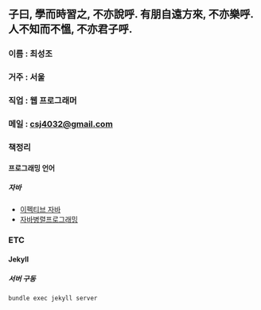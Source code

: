 ## 子曰, 學而時習之, 不亦說呼. 有朋自遠方來, 不亦樂呼. 人不知而不慍, 不亦君子呼.

### 이름 : 최성조

### 거주 : 서울

### 직업 : 웹 프로그래머

### 메일 : csj4032@gmail.com

### 책정리

#### 프로그래밍 언어

##### 자바
* [이펙티브 자바](https://github.com/csj4032/enjoy-book/blob/master/%ED%94%84%EB%A1%9C%EA%B7%B8%EB%9E%98%EB%B0%8D_%EC%96%B8%EC%96%B4/%EC%9E%90%EB%B0%94/%EC%9D%B4%ED%8E%99%ED%8B%B0%EB%B8%8C%EC%9E%90%EB%B0%94.md)
* [자바병렬프로그래밍](https://github.com/csj4032/enjoy-book/blob/master/%ED%94%84%EB%A1%9C%EA%B7%B8%EB%9E%98%EB%B0%8D_%EC%96%B8%EC%96%B4/%EC%9E%90%EB%B0%94/%EC%9E%90%EB%B0%94%EB%B3%91%EB%A0%AC%ED%94%84%EB%A1%9C%EA%B7%B8%EB%9E%98%EB%B0%8D.md)

### ETC

#### Jekyll

##### 서버 구동

```sh
bundle exec jekyll server
```